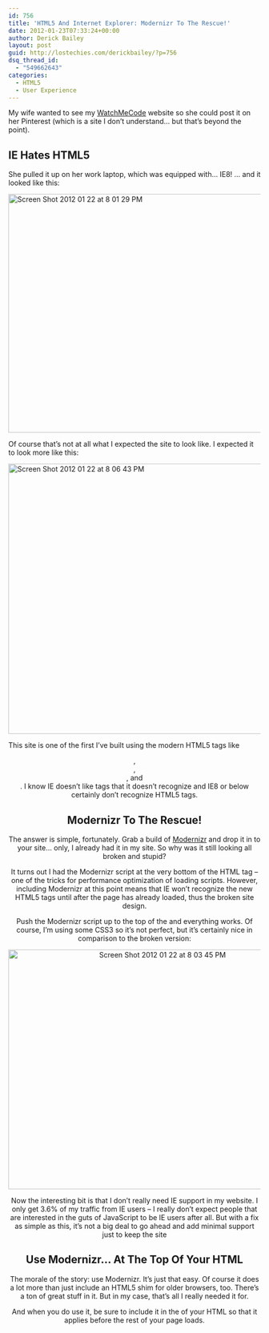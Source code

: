 ```yaml
---
id: 756
title: 'HTML5 And Internet Explorer: Modernizr To The Rescue!'
date: 2012-01-23T07:33:24+00:00
author: Derick Bailey
layout: post
guid: http://lostechies.com/derickbailey/?p=756
dsq_thread_id:
  - "549662643"
categories:
  - HTML5
  - User Experience
---
```

My wife wanted to see my [WatchMeCode](http://www.watchmecode.net) website so she could post it on her Pinterest (which is a site I don&#8217;t understand… but that&#8217;s beyond the point).

## IE Hates HTML5

She pulled it up on her work laptop, which was equipped with… IE8! … and it looked like this:

<img title="Screen Shot 2012-01-22 at 8.01.29 PM.png" src="http://lostechies.com/derickbailey/files/2012/01/Screen-Shot-2012-01-22-at-8.01.29-PM.png" border="0" alt="Screen Shot 2012 01 22 at 8 01 29 PM" width="600" height="477" />

Of course that&#8217;s not at all what I expected the site to look like. I expected it to look more like this:

<img title="Screen Shot 2012-01-22 at 8.06.43 PM.png" src="http://lostechies.com/derickbailey/files/2012/01/Screen-Shot-2012-01-22-at-8.06.43-PM.png" border="0" alt="Screen Shot 2012 01 22 at 8 06 43 PM" width="600" height="540" />

This site is one of the first I&#8217;ve built using the modern HTML5 tags like <header>, <section>, <article>, and <footer>. I know IE doesn&#8217;t like tags that it doesn&#8217;t recognize and IE8 or below certainly don&#8217;t recognize HTML5 tags.

## Modernizr To The Rescue!

The answer is simple, fortunately. Grab a build of [Modernizr](http://www.modernizr.com/) and drop it in to your site… only, I already had it in my site. So why was it still looking all broken and stupid?

It turns out I had the Modernizr script at the very bottom of the HTML <body> tag &#8211; one of the tricks for performance optimization of loading scripts. However, including Modernizr at this point means that IE won&#8217;t recognize the new HTML5 tags until after the page has already loaded, thus the broken site design.

Push the Modernizr script up to the top of the <head> and everything works. Of course, I&#8217;m using some CSS3 so it&#8217;s not perfect, but it&#8217;s certainly nice in comparison to the broken version:

<img title="Screen Shot 2012-01-22 at 8.03.45 PM.png" src="http://lostechies.com/derickbailey/files/2012/01/Screen-Shot-2012-01-22-at-8.03.45-PM.png" border="0" alt="Screen Shot 2012 01 22 at 8 03 45 PM" width="600" height="479" />

Now the interesting bit is that I don&#8217;t really need IE support in my website. I only get 3.6% of my traffic from IE users &#8211; I really don&#8217;t expect people that are interested in the guts of JavaScript to be IE users after all. But with a fix as simple as this, it&#8217;s not a big deal to go ahead and add minimal support just to keep the site

## Use Modernizr&#8230; At The Top Of Your HTML

The morale of the story: use Modernizr. It&#8217;s just that easy. Of course it does a lot more than just include an HTML5 shim for older browsers, too. There&#8217;s a ton of great stuff in it. But in my case, that&#8217;s all I really needed it for.

And when you do use it, be sure to include it in the <head> of your HTML so that it applies before the rest of your page loads.